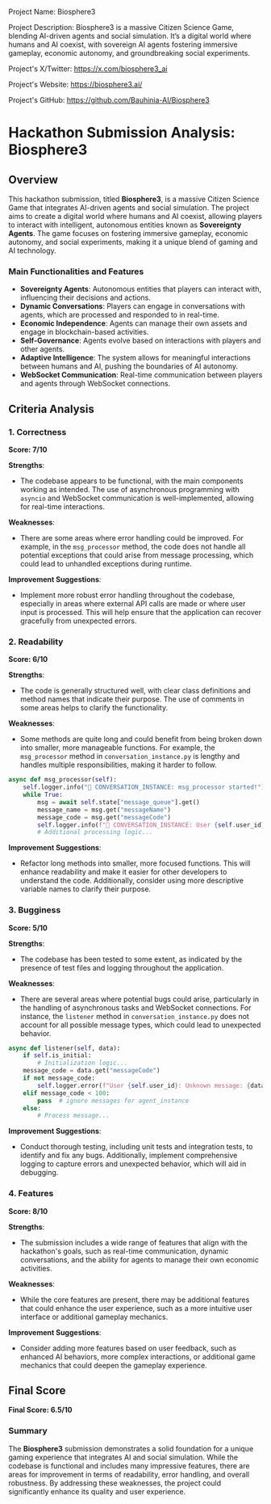 
Project Name: Biosphere3


Project Description: Biosphere3 is a massive Citizen Science Game, blending AI-driven agents and social simulation. It’s a digital world where humans and AI coexist, with sovereign AI agents fostering immersive gameplay, economic autonomy, and groundbreaking social experiments.


Project's X/Twitter: https://x.com/biosphere3_ai


Project's Website: https://biosphere3.ai/


Project's GitHub: https://github.com/Bauhinia-AI/Biosphere3






# Hackathon Submission Analysis: Biosphere3

## Overview
This hackathon submission, titled **Biosphere3**, is a massive Citizen Science Game that integrates AI-driven agents and social simulation. The project aims to create a digital world where humans and AI coexist, allowing players to interact with intelligent, autonomous entities known as **Sovereignty Agents**. The game focuses on fostering immersive gameplay, economic autonomy, and social experiments, making it a unique blend of gaming and AI technology.

### Main Functionalities and Features
- **Sovereignty Agents**: Autonomous entities that players can interact with, influencing their decisions and actions.
- **Dynamic Conversations**: Players can engage in conversations with agents, which are processed and responded to in real-time.
- **Economic Independence**: Agents can manage their own assets and engage in blockchain-based activities.
- **Self-Governance**: Agents evolve based on interactions with players and other agents.
- **Adaptive Intelligence**: The system allows for meaningful interactions between humans and AI, pushing the boundaries of AI autonomy.
- **WebSocket Communication**: Real-time communication between players and agents through WebSocket connections.

## Criteria Analysis

### 1. Correctness
**Score: 7/10**

**Strengths**:
- The codebase appears to be functional, with the main components working as intended. The use of asynchronous programming with `asyncio` and WebSocket communication is well-implemented, allowing for real-time interactions.

**Weaknesses**:
- There are some areas where error handling could be improved. For example, in the `msg_processor` method, the code does not handle all potential exceptions that could arise from message processing, which could lead to unhandled exceptions during runtime.

**Improvement Suggestions**:
- Implement more robust error handling throughout the codebase, especially in areas where external API calls are made or where user input is processed. This will help ensure that the application can recover gracefully from unexpected errors.

### 2. Readability
**Score: 6/10**

**Strengths**:
- The code is generally structured well, with clear class definitions and method names that indicate their purpose. The use of comments in some areas helps to clarify the functionality.

**Weaknesses**:
- Some methods are quite long and could benefit from being broken down into smaller, more manageable functions. For example, the `msg_processor` method in `conversation_instance.py` is lengthy and handles multiple responsibilities, making it harder to follow.

```python
async def msg_processor(self):
    self.logger.info("💬 CONVERSATION_INSTANCE: msg_processor started!")
    while True:
        msg = await self.state["message_queue"].get()
        message_name = msg.get("messageName")
        message_code = msg.get("messageCode")
        self.logger.info(f"💬 CONVERSATION_INSTANCE: User {self.user_id}: received {message_name} message: {msg}")
        # Additional processing logic...
```

**Improvement Suggestions**:
- Refactor long methods into smaller, more focused functions. This will enhance readability and make it easier for other developers to understand the code. Additionally, consider using more descriptive variable names to clarify their purpose.

### 3. Bugginess
**Score: 5/10**

**Strengths**:
- The codebase has been tested to some extent, as indicated by the presence of test files and logging throughout the application.

**Weaknesses**:
- There are several areas where potential bugs could arise, particularly in the handling of asynchronous tasks and WebSocket connections. For instance, the `listener` method in `conversation_instance.py` does not account for all possible message types, which could lead to unexpected behavior.

```python
async def listener(self, data):
    if self.is_initial:
        # Initialization logic...
    message_code = data.get("messageCode")
    if not message_code:
        self.logger.error(f"User {self.user_id}: Unknown message: {data}")
    elif message_code < 100:
        pass  # ignore messages for agent_instance
    else:
        # Process message...
```

**Improvement Suggestions**:
- Conduct thorough testing, including unit tests and integration tests, to identify and fix any bugs. Additionally, implement comprehensive logging to capture errors and unexpected behavior, which will aid in debugging.

### 4. Features
**Score: 8/10**

**Strengths**:
- The submission includes a wide range of features that align with the hackathon's goals, such as real-time communication, dynamic conversations, and the ability for agents to manage their own economic activities.

**Weaknesses**:
- While the core features are present, there may be additional features that could enhance the user experience, such as a more intuitive user interface or additional gameplay mechanics.

**Improvement Suggestions**:
- Consider adding more features based on user feedback, such as enhanced AI behaviors, more complex interactions, or additional game mechanics that could deepen the gameplay experience.

## Final Score
**Final Score: 6.5/10**

### Summary
The **Biosphere3** submission demonstrates a solid foundation for a unique gaming experience that integrates AI and social simulation. While the codebase is functional and includes many impressive features, there are areas for improvement in terms of readability, error handling, and overall robustness. By addressing these weaknesses, the project could significantly enhance its quality and user experience.